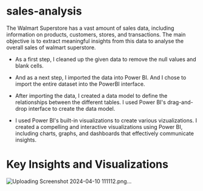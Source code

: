 # sales-analysis
The Walmart Superstore has a vast amount of sales data, including information on products, customers, stores, and transactions. The main objective is to extract meaningful insights from this data to analyse the overall sales of walmart superstore.

- As a first step, I cleaned up the given data to remove the null values and blank cells.
  
- And as a next step, I imported the data into Power BI. And I chose to import the entire dataset into the PowerBI interface.
  
- After importing the data, I created a data model to define the relationships between the different tables. I used Power BI's drag-and-drop interface to   create the data model.
  
- I used Power BI's built-in visualizations to create various vizualizations. I created a compelling and interactive visualizations using Power BI, including charts, graphs, and dashboards that effectively communicate insights.

# Key Insights and Visualizations
![Uploading Screenshot 2024-04-10 111112.png…]()
